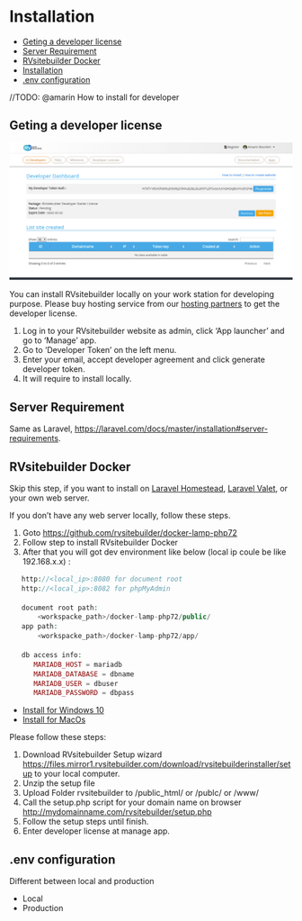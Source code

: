 # Installation

  - [Geting a developer license](#Geting-a-developer-license)
  - [Server Requirement](#Server-Requirement )
  - [RVsitebuilder Docker](#RVsitebuilder-Docker)
  - [Installation](#Installation)
  - [.env configuration](#.env-configuration )
  
//TODO: @amarin How to install for developer

<a name="Geting-a-developer-license"></a>
## Geting a developer license

![DeveloperDashboard](images/dev.rvsitebuilder.com_developer_dashboard.png)

You can install RVsitebuilder locally on your work station for developing purpose. Please buy hosting service from our [hosting partners](https://rvsitebuilder.com/hosting-partner/) to get the developer license. 

1. Log in to your RVsitebuilder website as admin, click ‘App launcher’ and go to ‘Manage’ app. 
2. Go to ‘Developer Token’ on the left menu. 
3. Enter your email, accept developer agreement and click generate developer token. 
4. It will require to install locally. 


<a name="Server-Requirement"></a>
## Server Requirement 

Same as Laravel, https://laravel.com/docs/master/installation#server-requirements. 

<a name="RVsitebuilder-Docker"></a>
## RVsitebuilder Docker 

Skip this step, if you want to install on [Laravel Homestead](https://laravel.com/docs/master/homestead), [Laravel Valet](https://laravel.com/docs/master/valet), or your own web server.

If you don’t have any web server locally, follow these steps. 

1. Goto https://github.com/rvsitebuilder/docker-lamp-php72
2. Follow step to install RVsitebuilder Docker
3. After that you will got dev environment like below (local ip coule be like 192.168.x.x) : 


```php
   http://<local_ip>:8080 for document root
   http://<local_ip>:8082 for phpMyAdmin
   
   document root path:
       <workspacke_path>/docker-lamp-php72/public/
   app path:
       <workspacke_path>/docker-lamp-php72/app/
       
   db access info:
      MARIADB_HOST = mariadb
      MARIADB_DATABASE = dbname
      MARIADB_USER = dbuser
      MARIADB_PASSWORD = dbpass
``` 

<a name="Installation"></a>

- [Install for Windows 10](installation-for-windows10.md)
- [Install for MacOs](installation-for-macos.md)

Please follow these steps: 

1. Download RVsitebuilder Setup wizard https://files.mirror1.rvsitebuilder.com/download/rvsitebuilderinstaller/setup to your local computer. 
2. Unzip the setup file 
3. Upload Folder rvsitebuilder to /public_html/ or /publc/ or /www/ 
4. Call the setup.php script for your domain name on browser http://mydomainname.com/rvsitebuilder/setup.php 
5. Follow the setup steps until finish. 
6. Enter developer license at manage app.

 
<a name=".env-configuration"></a>
## .env configuration 

Different between local and production 

- Local
- Production  

 
